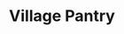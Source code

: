 ---
title: "Village Pantry"
url: /indianapolis/village-pantry-college-avenue-north/
shop: convenience
---